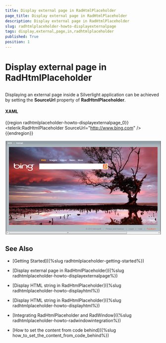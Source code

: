 ```yaml
---
title: Display external page in RadHtmlPlaceholder
page_title: Display external page in RadHtmlPlaceholder
description: Display external page in RadHtmlPlaceholder
slug: radhtmlplaceholder-howto-displayexternalpage
tags: display,external,page,in,radhtmlplaceholder
published: True
position: 1
---
```


# Display external page in RadHtmlPlaceholder



## 

Displaying an external page inside a Silverlight application can be achieved by setting the __SourceUrl__ property of __RadHtmlPlaceholder__.
		

#### __XAML__

{{region radhtmlplaceholder-howto-displayexternalpage_0}}
	<UserControl x:Class="RadHtmlPlaceholderDemo.Page" 
	             xmlns="http://schemas.microsoft.com/winfx/2006/xaml/presentation"
	             xmlns:x="http://schemas.microsoft.com/winfx/2006/xaml"
	             xmlns:telerik="http://schemas.telerik.com/2008/xaml/presentation"
	             Width="700"
	             Height="480">
	    <Grid x:Name="LayoutRoot" Background="White">
	        <Border BorderBrush="Black" BorderThickness="1">
	            <telerik:RadHtmlPlaceholder SourceUrl="http://www.bing.com" />
	        </Border>
	    </Grid>
	</UserControl>
{{endregion}}





![htmlplaceholder-getting-started](images/htmlplaceholder-getting-started.png)

## See Also

 * [Getting Started]({%slug radhtmlplaceholder-getting-started%})

 * [Display external page in RadHtmlPlaceholder]({%slug radhtmlplaceholder-howto-displayexternalpage%})

 * [Display HTML string in RadHtmlPlaceholder]({%slug radhtmlplaceholder-howto-displayhtml%})

 * [Display HTML string in RadHtmlPlaceholder]({%slug radhtmlplaceholder-howto-displayhtml%})

 * [Integrating RadHtmlPlaceholder and RadWindow]({%slug radhtmlplaceholder-howto-radwindowintegration%})

 * [How to set the content from code behind]({%slug how_to_set_the_content_from_code_behind%})
